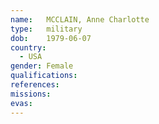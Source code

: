 ```yaml
---
name:	MCCLAIN, Anne Charlotte
type:	military
dob:	1979-06-07
country:
  - USA
gender:	Female
qualifications:
references:
missions:
evas:
---
```

